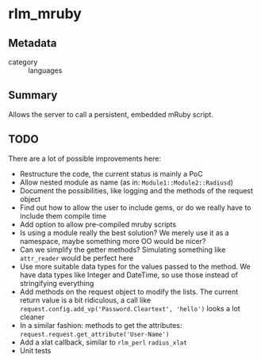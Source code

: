 # rlm_mruby
## Metadata
<dl>
  <dt>category</dt><dd>languages</dd>
</dl>

## Summary
Allows the server to call a persistent, embedded mRuby script.

## TODO
There are a lot of possible improvements here:

* Restructure the code, the current status is mainly a PoC
* Allow nested module as name (as in: `Module1::Module2::Radiusd`)
* Document the possibilities, like logging and the methods of the request object
* Find out how to allow the user to include gems, or do we really have to include them compile time
* Add option to allow pre-compiled mruby scripts
* Is using a module really the best solution? We merely use it as a namespace, maybe something more OO would be nicer?
* Can we simplify the getter methods? Simulating something like `attr_reader` would be perfect here
* Use more suitable data types for the values passed to the method. We have data types like Integer and DateTime, so use those instead of stringifying everything
* Add methods on the request object to modify the lists. The current return value is a bit ridiculous, a call like `request.config.add_vp('Password.Cleartext', 'hello')` looks a lot cleaner
* In a similar fashion: methods to get the attributes: `request.request.get_attribute('User-Name')`
* Add a xlat callback, similar to `rlm_perl` `radius_xlat`
* Unit tests
